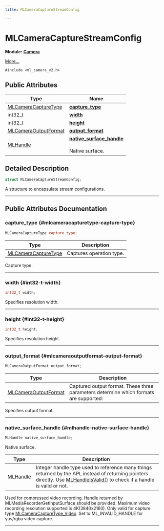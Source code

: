 ```yaml
---
title: MLCameraCaptureStreamConfig

---
```


# MLCameraCaptureStreamConfig

**Module:** **[Camera](/versioned_docs/version-03-Jan-2023/api-ref/api/Modules/group___camera/group___camera.md)**



 [More...](#detailed-description)


`#include <ml_camera_v2.h>`

## Public Attributes

| Type           | Name           |
| -------------- | -------------- |
| [MLCameraCaptureType](/versioned_docs/version-03-Jan-2023/api-ref/api/Modules/group___camera/group___camera.md#enums-mlcameracapturetype) | **[capture_type](/versioned_docs/version-03-Jan-2023/api-ref/api/Modules/group___camera/struct_m_l_camera_capture_stream_config.md#mlcameracapturetype-capture-type)**  |
| int32_t | **[width](/versioned_docs/version-03-Jan-2023/api-ref/api/Modules/group___camera/struct_m_l_camera_capture_stream_config.md#int32-t-width)**  |
| int32_t | **[height](/versioned_docs/version-03-Jan-2023/api-ref/api/Modules/group___camera/struct_m_l_camera_capture_stream_config.md#int32-t-height)**  |
| [MLCameraOutputFormat](/versioned_docs/version-03-Jan-2023/api-ref/api/Modules/group___camera/group___camera.md#enums-mlcameraoutputformat) | **[output_format](/versioned_docs/version-03-Jan-2023/api-ref/api/Modules/group___camera/struct_m_l_camera_capture_stream_config.md#mlcameraoutputformat-output-format)**  |
| [MLHandle](/versioned_docs/version-03-Jan-2023/api-ref/api/Modules/group___platform/group___platform.md#uint64-t-mlhandle) | **[native_surface_handle](/versioned_docs/version-03-Jan-2023/api-ref/api/Modules/group___camera/struct_m_l_camera_capture_stream_config.md#mlhandle-native-surface-handle)** <br></br>Native surface.  |

## Detailed Description

```cpp
struct MLCameraCaptureStreamConfig;
```


A structure to encapsulate stream configurations. 





-----------
## Public Attributes Documentation

### capture_type {#mlcameracapturetype-capture-type}

```cpp
MLCameraCaptureType capture_type;
```



| Type | Description |
|--|--|
| [MLCameraCaptureType](/versioned_docs/version-03-Jan-2023/api-ref/api/Modules/group___camera/group___camera.md#enums-mlcameracapturetype) | Captures operation type.  |


Capture type. 





-----------

### width {#int32-t-width}

```cpp
int32_t width;
```


Specifies resolution width. 





-----------

### height {#int32-t-height}

```cpp
int32_t height;
```


Specifies resolution height. 





-----------

### output_format {#mlcameraoutputformat-output-format}

```cpp
MLCameraOutputFormat output_format;
```



| Type | Description |
|--|--|
| [MLCameraOutputFormat](/versioned_docs/version-03-Jan-2023/api-ref/api/Modules/group___camera/group___camera.md#enums-mlcameraoutputformat) | Captured output format. These three parameters determine which formats are supported:  |


Specifies output format. 





-----------

### native_surface_handle {#mlhandle-native-surface-handle}

```cpp
MLHandle native_surface_handle;
```

Native surface. 


| Type | Description |
|--|--|
| [MLHandle](/versioned_docs/version-03-Jan-2023/api-ref/api/Modules/group___platform/group___platform.md#uint64-t-mlhandle) | Integer handle type used to reference many things returned by the API, instead of returning pointers directly. Use [MLHandleIsValid()](/versioned_docs/version-03-Jan-2023/api-ref/api/Modules/group___platform/group___platform.md#bool-mlhandleisvalid) to check if a handle is valid or not.  |


Used for compressed video recording. Handle returned by MLMediaRecorderGetInputSurface should be provided. Maximum video recording resolution supported is 4K(3840x2160). Only valid for capture type [MLCameraCaptureType_Video](/versioned_docs/version-03-Jan-2023/api-ref/api/Modules/group___camera/group___camera.md#enums-mlcameracapturetype-video). Set to ML_INVALID_HANDLE for yuv/rgba video capture. 





-----------

